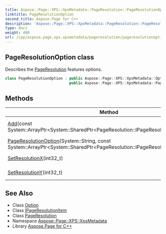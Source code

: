 ```yaml
---
title: Aspose::Page::XPS::XpsMetadata::PageResolution::PageResolutionOption class
linktitle: PageResolutionOption
second_title: Aspose.Page for C++
description: 'Aspose::Page::XPS::XpsMetadata::PageResolution::PageResolutionOption class. Describes the PageResolution features options in C++.'
type: docs
weight: 400
url: /cpp/aspose.page.xps.xpsmetadata/pageresolution/pageresolutionoption/
---
```

## PageResolutionOption class


Describes the [PageResolution](../) features options.

```cpp
class PageResolutionOption : public Aspose::Page::XPS::XpsMetadata::Option,
                             public Aspose::Page::XPS::XpsMetadata::PageResolution::IPageResolutionItem
```

## Methods

| Method | Description |
| --- | --- |
| [Add](./add/)(const System::ArrayPtr\<System::SharedPtr\<PageResolution::IPageResolutionOptionItem\>\>\&) | Adds an array of [IPageResolutionOptionItem](../ipageresolutionoptionitem/) instances to the option. |
| [PageResolutionOption](./pageresolutionoption/)(System::String, const System::ArrayPtr\<System::SharedPtr\<PageResolution::IPageResolutionOptionItem\>\>\&) | Creates a new instance. |
| [SetResolutionX](./setresolutionx/)(int32_t) | Sets a **ResolutionX** scored property value. |
| [SetResolutionY](./setresolutiony/)(int32_t) | Sets a **ResolutionY** scored property value. |
## See Also

* Class [Option](../../option/)
* Class [IPageResolutionItem](../ipageresolutionitem/)
* Class [PageResolution](../)
* Namespace [Aspose::Page::XPS::XpsMetadata](../../)
* Library [Aspose.Page for C++](../../../)
